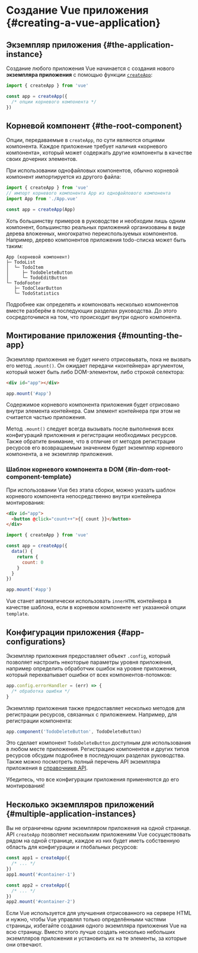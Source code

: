 # Создание Vue приложения {#creating-a-vue-application}

## Экземпляр приложения {#the-application-instance}

Создание любого приложения Vue начинается с создания нового **экземпляра приложения** с помощью функции [`createApp`](/api/application#createapp):

```js
import { createApp } from 'vue'

const app = createApp({
  /* опции корневого компонента */
})
```

## Корневой компонент {#the-root-component}

Опции, передаваемые в `createApp`, по сути являются опциями компонента. Каждое приложение требует наличия «корневого компонента», который может содержать другие компоненты в качестве своих дочерних элементов.

При использовании однофайловых компонентов, обычно корневой компонент импортируется из другого файла:

```js
import { createApp } from 'vue'
// импорт корневого компонента App из однофайлового компонента
import App from './App.vue'

const app = createApp(App)
```

Хоть большинству примеров в руководстве и необходим лишь одним компонент, большинство реальных приложений организованы в виде дерева вложенных, многократно переиспользуемых компонентов. Например, дерево компонентов приложения todo-списка может быть таким:

```plain
App (корневой компонент)
├─ TodoList
│  └─ TodoItem
│     ├─ TodoDeleteButton
│     └─ TodoEditButton
└─ TodoFooter
   ├─ TodoClearButton
   └─ TodoStatistics
```

Подробнее как определять и компоновать несколько компонентов вместе разберём в последующих разделах руководства. До этого сосредоточимся на том, что происходит внутри одного компонента.

## Монтирование приложения {#mounting-the-app}

Экземпляр приложения не будет ничего отрисовывать, пока не вызвать его метод `.mount()`. Он ожидает передачи «контейнера» аргументом, который может быть либо DOM-элементом, либо строкой селектора:

```html
<div id="app"></div>
```

```js
app.mount('#app')
```

Содержимое корневого компонента приложения будет отрисовано внутри элемента контейнера. Сам элемент контейнера при этом не считается частью приложения.

Метод `.mount()` следует всегда вызывать после выполнения всех конфигураций приложения и регистрации необходимых ресурсов. Также обратите внимание, что в отличие от методов регистрации ресурсов его возвращаемым значением будет экземпляр корневого компонента, а не экземпляр приложения.

### Шаблон корневого компонента в DOM {#in-dom-root-component-template}

При использовании Vue без этапа сборки, можно указать шаблон корневого компонента непосредственно внутри контейнера монтирования:

```html
<div id="app">
  <button @click="count++">{{ count }}</button>
</div>
```

```js
import { createApp } from 'vue'

const app = createApp({
  data() {
    return {
      count: 0
    }
  }
})

app.mount('#app')
```

Vue станет автоматически использовать `innerHTML` контейнера в качестве шаблона, если в корневом компоненте нет указанной опции `template`.

## Конфигурации приложения {#app-configurations}

Экземпляр приложения предоставляет объект `.config`, который позволяет настроить некоторые параметры уровня приложения, например определить обработчик ошибок на уровне приложения, который перехватывает ошибки от всех компонентов-потомков:

```js
app.config.errorHandler = (err) => {
  /* обработка ошибки */
}
```

Экземпляр приложения также предоставляет несколько методов для регистрации ресурсов, связанных с приложением. Например, для регистрации компонента:

```js
app.component('TodoDeleteButton', TodoDeleteButton)
```

Это сделает компонент `TodoDeleteButton` доступным для использования в любом месте приложения. Регистрацию компонентов и других типов ресурсов обсудим подробнее в последующих разделах руководства. Также можно посмотреть полный перечень API экземпляра приложения в [справочнике API](/api/application).

Убедитесь, что все конфигурации приложения применяются до его монтирования!

## Несколько экземпляров приложений {#multiple-application-instances}

Вы не ограничены одним экземпляром приложения на одной странице. API `createApp` позволяет нескольким приложениям Vue сосуществовать рядом на одной странице, каждое из них будет иметь собственную область для конфигурации и глобальных ресурсов:

```js
const app1 = createApp({
  /* ... */
})
app1.mount('#container-1')

const app2 = createApp({
  /* ... */
})
app2.mount('#container-2')
```

Если Vue используется для улучшения отрисованного на сервере HTML и нужно, чтобы Vue управлял только определёнными частями страницы, избегайте создания одного экземпляра приложения Vue на всю страницу. Вместо этого лучше создать несколько небольших экземпляров приложения и установить их на те элементы, за которые они отвечают.
